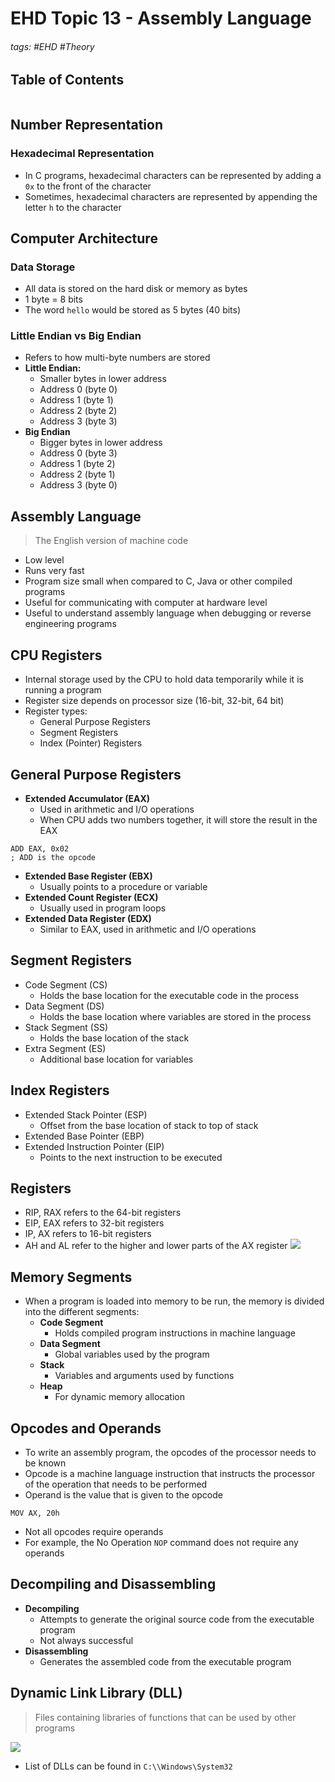 # EHD Topic 13 - Assembly Language

###### tags: #EHD #Theory 

## Table of Contents
```toc
```

## Number Representation
### Hexadecimal Representation
- In C programs, hexadecimal characters can be represented by adding a `0x` to the front of the character
- Sometimes, hexadecimal characters are represented by appending the letter `h` to the character

## Computer Architecture
### Data Storage
- All data is stored on the hard disk or memory as bytes
- 1 byte = 8 bits
- The word `hello` would be stored as 5 bytes (40 bits)

### Little Endian vs Big Endian
- Refers to how multi-byte numbers are stored
- **Little Endian:**
	- Smaller bytes in lower address
	- Address 0 (byte 0)
	- Address 1 (byte 1)
	- Address 2 (byte 2)
	- Address 3 (byte 3)
- **Big Endian**
	- Bigger bytes in lower address
	- Address 0 (byte 3)
	- Address 1 (byte 2)
	- Address 2 (byte 1)
	- Address 3 (byte 0)

## Assembly Language
> The English version of machine code
- Low level
- Runs very fast
- Program size small when compared to C, Java or other compiled programs
- Useful for communicating with computer at hardware level
- Useful to understand assembly language when debugging or reverse engineering programs

## CPU Registers
- Internal storage used by the CPU to hold data temporarily while it is running a program
- Register size depends on processor size (16-bit, 32-bit, 64 bit)
- Register types:
	- General Purpose Registers
	- Segment Registers
	- Index (Pointer) Registers

##  General Purpose Registers
- **Extended Accumulator (EAX)**
	- Used in arithmetic and I/O operations
	- When CPU adds two numbers together, it will store the result in the EAX
```
ADD EAX, 0x02
; ADD is the opcode
```
- **Extended Base Register (EBX)**
	- Usually points to a procedure or variable
- **Extended Count Register (ECX)**
	- Usually used in program loops
- **Extended Data Register (EDX)**
	- Similar to EAX, used in arithmetic and I/O operations

## Segment Registers
- Code Segment (CS)
	- Holds the base location for the executable code in the process
- Data Segment (DS)
	- Holds the base location where variables are stored in the process
- Stack Segment (SS)
	- Holds the base location of the stack
- Extra Segment (ES)
	- Additional base location for variables

## Index Registers
- Extended Stack Pointer (ESP)
	- Offset from the base location of stack to top of stack
- Extended Base Pointer (EBP)
- Extended Instruction Pointer (EIP)
	- Points to the next instruction to be executed

## Registers
- RIP, RAX refers to the 64-bit registers
- EIP, EAX refers to 32-bit registers
- IP, AX refers to 16-bit registers
- AH and AL refer to the higher and lower parts of the AX register
![](https://i.imgur.com/ymagI86.png)

## Memory Segments
- When a program is loaded into memory to be run, the memory is divided into the different segments:
	- **Code Segment**
		- Holds compiled program instructions in machine language
	- **Data Segment**
		- Global variables used by the program
	- **Stack**
		- Variables and arguments used by functions
	- **Heap**
		- For dynamic memory allocation

## Opcodes and Operands
- To write an assembly program, the opcodes of the processor needs to be known
- Opcode is a machine language instruction that instructs the processor of the operation that needs to be performed
- Operand is the value that is given to the opcode
```
MOV AX, 20h 
```
- Not all opcodes require operands
- For example, the No Operation `NOP` command does not require any operands

## Decompiling and Disassembling
- **Decompiling**
	- Attempts to generate the original source code from the executable program
	- Not always successful
- **Disassembling**
	- Generates the assembled code from the executable program

## Dynamic Link Library (DLL)
> Files containing libraries of functions that can be used by other programs

![](https://i.imgur.com/XQ83rMq.png)

- List of DLLs can be found in `C:\\Windows\System32`